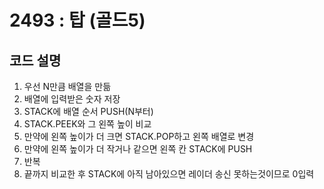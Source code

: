 # 2493 : 탑 (골드5)
## 코드 설명

1. 우선 N만큼 배열을 만듦
2. 배열에 입력받은 숫자 저장
3. STACK에 배열 순서 PUSH(N부터)
4. STACK.PEEK와 그 왼쪽 높이 비교
5. 만약에 왼쪽 높이가 더 크면 STACK.POP하고 왼쪽 배열로 변경
6. 만약에 왼쪽 높이가 더 작거나 같으면 왼쪽 칸 STACK에 PUSH
7. 반복
8. 끝까지 비교한 후 STACK에 아직 남아있으면 레이더 송신 못하는것이므로 0입력